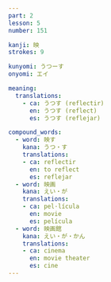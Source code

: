 ```yaml
---
part: 2
lesson: 5
number: 151

kanji: 映
strokes: 9

kunyomi: うつーす
onyomi: エイ

meaning:
  translations:
    - ca: うつす (reflectir)
      en: うつす (reflect)
      es: うつす (reflejar)

compound_words:
  - word: 映す
    kana: うつ・す
    translations:
    - ca: reflectir
      en: to reflect
      es: reflejar
  - word: 映画
    kana: えい・が
    translations:
    - ca: pel·lícula
      en: movie
      es: película
  - word: 映画館
    kana: えい・が・かん
    translations:
    - ca: cinema
      en: movie theater
      es: cine
---
```

